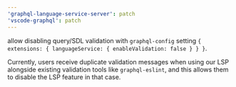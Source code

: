 ```yaml
---
'graphql-language-service-server': patch
'vscode-graphql': patch
---
```


allow disabling query/SDL validation with `graphql-config` setting `{ extensions: { languageService: { enableValidation: false } } }`.

Currently, users receive duplicate validation messages when using our LSP alongside existing validation tools like `graphql-eslint`, and this allows them to disable the LSP feature in that case.
